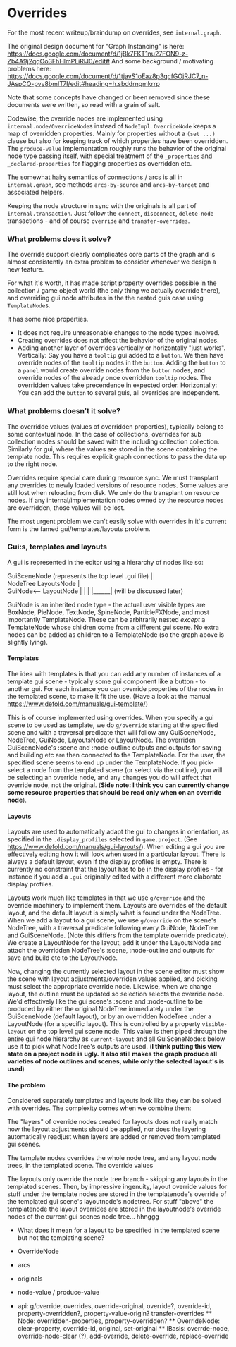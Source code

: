 Overrides
=========

For the most recent writeup/braindump on overrides, see
`internal.graph`.

The original design document for "Graph Instancing" is here:
https://docs.google.com/document/d/1jBk7FKT1nu27FON9-z-Zb4A9j2qqOo3FhHlmPLiRlJ0/edit#
And some background / motivating problems here:
https://docs.google.com/document/d/1tjavS1oEaz8p3qcfGOjRJC7_n-JAspCQ-pvy8bmIT7I/edit#heading=h.sbddrngmkrrp

Note that some concepts have changed or been removed since these
documents were written, so read with a grain of salt.

Codewise, the override nodes are implemented using
`internal.node/OverrideNode`s instead of `NodeImpl`. `OverrideNode`
keeps a map of overridden properties. Mainly for properties without a
`(set ...)` clause but also for keeping track of which properties have
been overridden. The `produce-value` implementation roughly runs the
behavior of the original node type passing itself, with special
treatment of the `_properties` and `_declared-properties` for flagging
properties as overridden etc.

The somewhat hairy semantics of connections / arcs is all in
`internal.graph`, see methods `arcs-by-source` and `arcs-by-target`
and associated helpers.

Keeping the node structure in sync with the originals is all part of
`internal.transaction`. Just follow the `connect`, `disconnect`,
`delete-node` transactions - and of course `override` and
`transfer-overrides`.

### What problems does it solve?

The override support clearly complicates core parts of the graph and
is almost consistently an extra problem to consider whenever we design
a new feature.

For what it's worth, it has made script property overrides possible in
the collection / game object world (the only thing we actually
override there), and overriding gui node attributes in the the nested
guis case using `TemplateNode`s.

It has some nice properties.

* It does not require unreasonable changes to the node types involved.
* Creating overrides does not affect the behavior of the original
nodes.
* Adding another layer of overrides vertically or horizontally "just
works". Vertically: Say you have a `tooltip` gui added to a
`button`. We then have override nodes of the `tooltip` nodes in the
`button`. Adding the `button` to a `panel` would create override nodes
from the `button` nodes, and override nodes of the already once
overridden `tooltip` nodes. The overridden values take precendence in
expected order. Horizontally: You can add the `button` to several
guis, all overrides are independent.

### What problems doesn't it solve?

The overridde values (values of overridden properties), typically
belong to some contextual node. In the case of collections, overrides
for sub collection nodes should be saved with the including collection
collection. Similarly for gui, where the values are stored in the
scene containing the template node. This requires explicit graph
connections to pass the data up to the right node.

Overrides require special care during resource sync. We must
transplant any overrides to newly loaded versions of resource
nodes. Some values are still lost when reloading from disk. We only do
the transplant on resource nodes. If any internal/implementation nodes
owned by the resource nodes are overridden, those values will be lost.

The most urgent problem we can't easily solve with overrides in it's
current form is the famed gui/templates/layouts problem.


### Gui:s, templates and layouts

A gui is represented in the editor using a hierarchy of nodes like so:

GuiSceneNode        (represents the top level .gui file)
     |      \
  NodeTree   LayoutsNode
     |              \
   GuiNode<--      LayoutNode
     |      |         |
     |______|      (will be discussed later)

GuiNode is an inherited node type - the actual user visible types are
BoxNode, PieNode, TextNode, SpineNode, ParticleFXNode, and most
importantly TemplateNode. These can be arbitrarily nested _except_ a
TemplateNode whose children come from a different gui scene. No extra
nodes can be added as children to a TemplateNode (so the graph above
is slightly lying).

#### Templates

The idea with templates is that you can add any number of instances of
a template gui scene - typically some gui component like a button - to
another gui. For each instance you can override properties of the
nodes in the templated scene, to make it fit the use. (Have a look at
the manual https://www.defold.com/manuals/gui-template/)

This is of course implemented using overrides. When you specify a gui
scene to be used as template, we do `g/override` starting at the
specified scene and with a traversal predicate that will follow any
GuiSceneNode, NodeTree, GuiNode, LayoutsNode or LayoutNode. The
overriden GuiSceneNode's :scene and :node-outline outputs and outputs
for saving and building etc are then connected to the
TemplateNode. For the user, the specified scene seems to end up under
the TemplateNode.  If you pick-select a node from the templated scene
(or select via the outline), you will be selecting an override node,
and any changes you do will affect that override node, not the
original. (**Side note: I think you can currently change some resource
properties that should be read only when on an override node**).

#### Layouts

Layouts are used to automatically adapt the gui to changes in
orientation, as specified in the `.display_profiles` selected in
`game.project`. (See
https://www.defold.com/manuals/gui-layouts/). When editing a gui you
are effectively editing how it will look when used in a particular
layout. There is always a default layout, even if the display profiles
is empty. There is currently no constraint that the layout has to be
in the display profiles - for instance if you add a `.gui` originally
edited with a different more elaborate display profiles.

Layouts work much like templates in that we use `g/override` and the
override machinery to implement them. Layouts are overrides of the
default layout, and the default layout is simply what is found under
the NodeTree. When we add a layout to a gui scene, we use `g/override`
on the scene's NodeTree, with a traversal predicate following every
GuiNode, NodeTree and GuiSceneNode. (Note this differs from the
template override predicate). We create a LayoutNode for the layout,
add it under the LayoutsNode and attach the overridden NodeTree's
:scene, :node-outline and outputs for save and build etc to the
LayoutNode.

Now, changing the currently selected layout in the scene editor must
show the scene with layout adjustments/overriden values applied, and
picking must select the appropriate override node. Likewise, when we
change layout, the outline must be updated so selection selects the
override node. We'd effectively like the gui scene's :scene and
:node-outline to be produced by either the original NodeTree
immediately under the GuiSceneNode (default layout), or by an
overridden NodeTree under a LayoutNode (for a specific layout). This
is controlled by a property `visible-layout` on the top level gui
scene node. This value is then piped through the entire gui node
hierarchy as `current-layout` and all GuiSceneNode:s below use it to
pick what NodeTree's outputs are used. (**I think putting this view
state on a project node is ugly. It also still makes the graph produce
all varieties of node outlines and scenes, while only the selected
layout's is used**)


#### The problem

Considered separately templates and layouts look like they can be
solved with overrides. The complexity comes when we combine them:

The "layers" of override nodes created for layouts does not really
match how the layout adjustments should be applied, nor does the
layering automatically readjust when layers are added or removed from
templated gui scenes.

The template nodes overrides the whole node tree, and any layout node
trees, in the templated scene. The override values 

The layouts only override the node tree branch - skipping any layouts
in the templated scenes. Then, by impressive ingenuity, layout
override values for stuff under the template nodes are stored in the
templatenode's override of the templated gui scene's layoutnode's
nodetree. For stuff "above" the templatenode the layout overrides are
stored in the layoutnode's override nodes of the current gui scenes node tree... hhnggg 




* What does it mean for a layout to be specified in the templated
scene but not the templating scene?






* OverrideNode
* arcs
* originals
* node-value / produce-value
* api: g/override, overrides, override-original, override?, override-id, property-overridden?, property-value-origin? transfer-overrides
** Node: overridden-properties, property-overridden?
** OverrideNode: clear-property, override-id, original, set-original
** IBasis: overrde-node, override-node-clear (?), add-override, delete-override, replace-override


